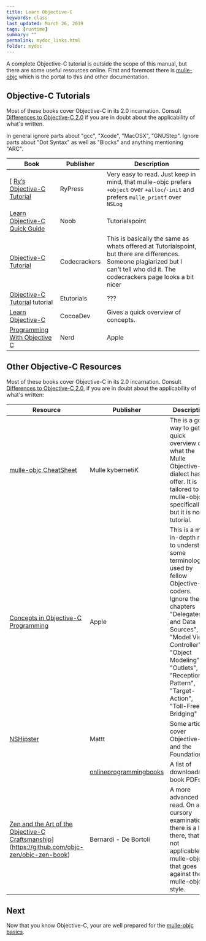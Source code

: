 ```yaml
---
title: Learn Objective-C
keywords: class
last_updated: March 26, 2019
tags: [runtime]
summary: ""
permalink: mydoc_links.html
folder: mydoc
---
```


A complete Objective-C tutorial is outside the scope of this manual, but
there are some useful resources online. First and foremost there is
[mulle-objc](//mulle-objc.github.io) which is the portal to this and other
documentation.

## Objective-C Tutorials

Most of these books cover Objective-C in its 2.0 incarnation. Consult
[Differences to Objective-C 2.0](differences.html) if you are in doubt about the applicability of what's written.

In general ignore parts about "gcc", "Xcode", "MacOSX", "GNUStep". Ignore parts about "Dot Syntax" as well as "Blocks" and anything mentioning "ARC".


|  Book   | Publisher | Description
|---------|-----------|-----------------
[ [Ry’s Objective-C Tutorial](https://fullonrager.github.io/rys-objective-c-tutorial-archive/introduction.html) | RyPress | Very easy to read. Just keep in mind, that mulle-objc prefers `+object` over `+alloc`/`-init` and prefers `mulle_printf` over `NSLog`
| [Learn Objective-C Quick Guide](https://www.tutorialspoint.com/objective_c/objective_c_quick_guide.htm) | Noob | Tutorialspoint | Looks like a good tutorial.
| [Objective-C Tutorial](https://codescracker.com/objective-c/index.htm)  |  Codecrackers | This is basically the same as whats offered at Tutorialspoint, but there are differences. Someone plagiarized but I can't tell who did it. The codecrackers page looks a bit nicer
| [Objective-C Tutorial](https://etutorials.org/Programming/Cocoa/Part+I+Introducing+Cocoa/Chapter+1.+Objective-C/) tutorial | Etutorials | ???
| [Learn Objective-C](https://www.cocoadevcentral.com/d/learn_objectivec) |  CocoaDev | Gives a quick overview of concepts.
| [Programming With Objective C](https://developer.apple.com/library/archive/documentation/Cocoa/Conceptual/ProgrammingWithObjectiveC/Introduction/Introduction.html) | Nerd | Apple | This covers all the basics.

## Other Objective-C Resources

Most of these books cover Objective-C in its 2.0 incarnation. Consult
[Differences to Objective-C 2.0](differences.html),
if you are in doubt about the applicability of what's written:

|  Resource   | Publisher | Description
|-------------|-----------|-----------------
| [mulle-objc CheatSheet](//github.com/mulle-objc/Objective-C-CheatSheet) | Mulle kybernetiK | The is a good way to get a quick overview of what the Mulle Objective-C dialect has to offer. It is tailored to mulle-objc specifically, but it is no tutorial.
| [Concepts in Objective-C Programming](https://developer.apple.com/library/archive/documentation/General/Conceptual/CocoaEncyclopedia/Introduction/Introduction.html) | Apple | This is a more in-depth read to understand some terminology used by fellow Objective-C coders. Ignore the chapters "Delegates and Data Sources", "Model View Controller", "Object Modeling", "Outlets", "Receptionist Pattern", "Target-Action", "Toll-Free Bridging"
| [NSHipster](https://nshipster.com/) | Mattt | Some articles cover Objective-C and the Foundation
| &nbsp; | [onlineprogrammingbooks](https://www.onlineprogrammingbooks.com/objective-c/) | A list of downloadable book PDFs.
| [Zen and the Art of the Objective-C Craftsmanship](https://github.com/objc-zen/objc-zen-book)](https://github.com/objc-zen/objc-zen-book) | Bernardi - De Bortoli | A more advanced read. On a cursory examination, there is a lot there, that's not applicable to mulle-objc or that goes against the mulle-objc style.



## Next

Now that you know Objective-C, your are well prepared for the [mulle-objc basics](mydoc_basics.html).
